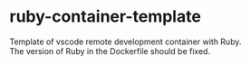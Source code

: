 # ruby-container-template

Template of vscode remote development container with Ruby.  
The version of Ruby in the Dockerfile should be fixed.
